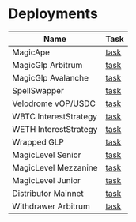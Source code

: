 # Deployments

| Name                  | Task                                                                                                                          |
|-----------------------|-------------------------------------------------------------------------------------------------------------------------------|
| MagicApe              | [task](https://beta.app.gelato.network/task/0x487a71a1c0b3dc84be5bc08831f3b1d88302468837efb4fff1c55d4f73f93014?chainId=1)     |
| MagicGlp Arbitrum     | [task](https://beta.app.gelato.network/task/0x46cdddc42edb01fb462cb22efd2578d22351629689b00434531df2e254665279?chainId=42161) |
| MagicGlp Avalanche    | [task](https://beta.app.gelato.network/task/0x235c9e3eec00d4492bb8c27760b02a4abf71fe7db31cc8381469c5f0c36b475f?chainId=43114) |
| SpellSwapper          | [task](https://beta.app.gelato.network/task/0x697088fd770c2e2bca4510bd57c3a13463457131e58fdfb6b92872662e63eeed?chainId=1)     |
| Velodrome vOP/USDC    | [task](https://beta.app.gelato.network/task/0x6d706c988387748e2a1838780b4c242df3652d320a44f82bcb7a590d7c3ea84d?chainId=10)    |
| WBTC InterestStrategy | [task](https://beta.app.gelato.network/task/0xf1b027e49314800ab1ae0d1685e7153f2de2196db138fa41e594ae9c395155c0?chainId=1)     |
| WETH InterestStrategy | [task](https://beta.app.gelato.network/task/0x25e8ce8d5fd4b0adcb5a2b2663c92600289980efec25e3af438a0c440bd626dd?chainId=1)     |
| Wrapped GLP           | [task](https://beta.app.gelato.network/task/0x7b689ce2ec1c34ad394f39d895a185725945a52d3d6294cda05242c362c043a8?chainId=42161) |
| MagicLevel Senior     | [task](https://beta.app.gelato.network/task/0x8e9a7e8f1ee903682f3b70038416a0a8d5deaa28a6e8d933f9712e804b9e6441?chainId=56) |
| MagicLevel Mezzanine  | [task](https://beta.app.gelato.network/task/0x255dc869c34aa53f8a0d944f458aacf05f37e5ff53eb797d9c8bce1cba399685?chainId=56) |
| MagicLevel Junior     | [task](https://beta.app.gelato.network/task/0x464be4d56d973a9b8597543d750d45da5cd37970456351c76f45cdfe3fe49de4?chainId=56) |
| Distributor Mainnet   | [task](https://beta.app.gelato.network/task/0x89b961b023a535a62e1020775d1c290dfd400cd7084f964b89773dee18396acb?chainId=1) |
| Withdrawer Arbitrum   | [task](https://beta.app.gelato.network/task/0x4db2dd79637c5942307ebce48b85fa921c9229d3627d8790c1ed4d0052cfb4d2?chainId=42161) |